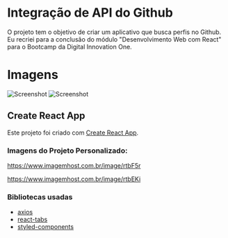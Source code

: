 # Integração de API do Github

O projeto tem o objetivo de criar um aplicativo que busca perfis no Github.
Eu recriei para a conclusão do módulo "Desenvolvimento Web com React" para o Bootcamp da Digital Innovation One.

# Imagens

![Screenshot](screenshot1.jpeg)
![Screenshot](screenshot2.jpeg)


## Create React App

Este projeto foi criado com [Create React App](https://github.com/facebook/create-react-app).

### Imagens do Projeto Personalizado:

https://www.imagemhost.com.br/image/rtbF5r

https://www.imagemhost.com.br/image/rtbEKi

### Bibliotecas usadas

- [axios](https://www.npmjs.com/package/axios)
- [react-tabs](https://www.npmjs.com/package/react-tabs)
- [styled-components](https://styled-components.com/)

